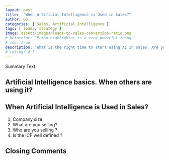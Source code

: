 ```yaml
---
layout: post
title:  "When Artificial Intelligence is Used in Sales?"
author: GG
categories: [ Sales, Artificial Intelligence ]
tags: [ leads, strategy ]
image: assets/images/leads-to-sales-conversion-ratio.png
# beforetoc: "Prism highlighter is a very powerful thing."
# toc: true
description: "What is the right time to start using AI in sales. Are you and your company at a right stage for it."
# rating: 4.5
---
```

Summary Text

## Artificial Intelligence basics. When others are using it?

## When Artificial Intelligence is Used in Sales?

1. Company size
2. What are you selling?
3. Who are you selling ? 
4. Is the ICF well defined ? 

## Closing Comments
